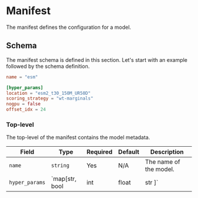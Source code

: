 # Manifest

The manifest defines the configuration for a model.

## Schema

The manifest schema is defined in this section. Let's start with an example followed by the schema definition.

``` TOML
name = "esm"

[hyper_params]
location = "esm2_t30_150M_UR50D"
scoring_strategy = "wt-marginals"
nogpu = false
offset_idx = 24
```

### Top-level

The top-level of the manifest contains the model metadata.

| **Field**      | **Type**                              | **Required** | **Default** | **Description**                     |
|----------------|---------------------------------------|--------------|-------------|-------------------------------------|
| `name`         | `string`                              | Yes          | N/A         | The name of the model.              |
| `hyper_params` | `map[str, bool | int | float | str ]` | No           | Empty dict  | The hyper parameters of the model.  |
